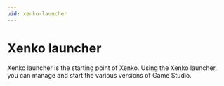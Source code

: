 ```yaml
---
uid: xenko-launcher
---
```


# Xenko launcher

Xenko launcher is the starting point of Xenko. Using the Xenko launcher, you can manage and start the various versions of Game Studio.